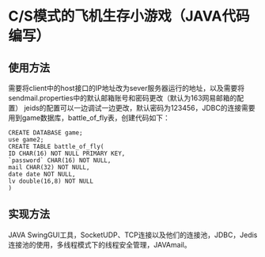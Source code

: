 C/S模式的飞机生存小游戏（JAVA代码编写）
=
## 使用方法
  需要将client中的host接口的IP地址改为sever服务器运行的地址，以及需要将sendmail.properties中的默认邮箱账号和密码更改（默认为163网易邮箱的配置）
jeids的配置可以一边调试一边更改，默认密码为123456，JDBC的连接需要用到game数据库，battle_of_fly表，创建代码如下：
```
CREATE DATABASE game;
use game2;
CREATE TABLE battle_of_fly(
ID CHAR(16) NOT NULL PRIMARY KEY,
`password` CHAR(16) NOT NULL,
mail CHAR(32) NOT NULL,
date date NOT NULL,
lv double(16,8) NOT NULL
)
```
## 实现方法
JAVA SwingGUI工具，SocketUDP、TCP连接以及他们的连接池，JDBC，Jedis连接池的使用，多线程模式下的线程安全管理，JAVAmail。
